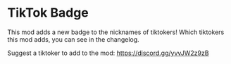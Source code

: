 # TikTok Badge

This mod adds a new badge to the nicknames of tiktokers!
Which tiktokers this mod adds, you can see in the changelog.

Suggest a tiktoker to add to the mod:
https://discord.gg/yvvJW2z9zB